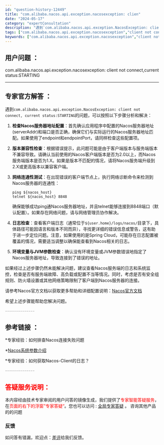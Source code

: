```yaml
---
id: "question-history-12449"
title: "com.alibaba.nacos.api.exception.nacosexception: clien"
date: "2024-05-17"
category: "expertConsultation"
description: "遇到`com.alibaba.nacos.api.exception.NacosException: client not connect, current status:STARTING`的问题，可以按照以下步骤分析和解决：1. **检查Nacos服务器地址配置**：首先确认应用程序中配置的Nac"
tags: ["com.alibaba.nacos.api.exception.nacosexception","client not connect","current status:STARTING"]
keywords: ["com.alibaba.nacos.api.exception.nacosexception","client not connect","current status:STARTING"]
---
```


## 用户问题 ： 
 com.alibaba.nacos.api.exception.nacosexception: client not connect,current status:STARTING  

---------------
## 专家官方解答 ：

遇到`com.alibaba.nacos.api.exception.NacosException: client not connect, current status:STARTING`的问题，可以按照以下步骤分析和解决：

1. **检查Nacos服务器地址配置**：首先确认应用程序中配置的Nacos服务器地址(serverAddr)和端口是否正确，确保它们与实际运行的Nacos服务器地址匹配。如果使用了endpoint和endpointPort，请同样检查这些配置项。

2. **版本兼容性检查**：根据错误提示，此问题可能是由于客户端版本与服务端版本不兼容导致。请确认当前使用的Nacos客户端版本是否为2.0以上，而Nacos服务端版本是否为1.X。如果是版本不匹配的情况，请将Nacos服务端升级到2.X或更高版本以兼容客户端。

3. **网络连通性测试**：在出现错误的客户端节点上，执行网络诊断命令来检测到Nacos服务器的连通性：
   ```shell
   ping ${nacos_host}
   telnet ${nacos_host} 8848
   ```
   确保能够成功ping通Nacos服务器地址，并且telnet能够连接到8848端口（默认配置）。如果存在网络问题，请与网络管理员协作解决。

4. **日志检查**：查看客户端日志（通常位于`${user.home}/logs/nacos/`目录下，具体路径可能因语言和版本不同而异），寻找更详细的错误信息或警告，这有助于进一步定位问题。注意，如果使用的是Spring Cloud，可能存在日志配置被覆盖的情况，需要适当调整以确保能查看到Nacos相关的日志。

5. **环境变量与JVM参数检查**：确认没有环境变量或JVM参数错误地指定了Nacos服务器地址，导致连接到了错误的地址。

如果经过上述步骤仍然未能解决问题，建议查看Nacos服务端的日志和系统监控，检查是否有服务端故障、高负载或配置不当等情况。同时，考虑是否有安全组规则、防火墙设置或其他网络策略限制了客户端到Nacos服务器的连接。

请参考Nacos官方文档以获取更多帮助和详细配置说明：[Nacos官方文档](https://nacos.io/zh-cn/docs/)

希望上述步骤能帮助您解决问题。


<font color="#949494">---------------</font> 


## 参考链接 ：

*专家经验：如何排查Nacos连接失败问题 
 
 *[Nacos系统参数介绍](https://nacos.io/docs/latest/guide/admin/system-configurations)
 
 *专家经验：如何获取Nacos-Client的日志？ 


 <font color="#949494">---------------</font> 
 


## <font color="#FF0000">答疑服务说明：</font> 

本内容经由技术专家审阅的用户问答的镜像生成，我们提供了<font color="#FF0000">专家智能答疑服务</font>，在<font color="#FF0000">页面的右下的浮窗”专家答疑“</font>。您也可以访问 : [全局专家答疑](https://answer.opensource.alibaba.com/docs/intro) 。 咨询其他产品的的问题

### 反馈
如问答有错漏，欢迎点：[差评](https://ai.nacos.io/user/feedbackByEnhancerGradePOJOID?enhancerGradePOJOId=13833)给我们反馈。

